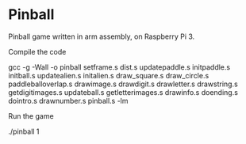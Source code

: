 # Pinball
Pinball game written in arm assembly, on Raspberry Pi 3.

Compile the code

gcc -g -Wall -o pinball setframe.s dist.s updatepaddle.s initpaddle.s initball.s updatealien.s initalien.s draw_square.s  draw_circle.s paddleballoverlap.s drawimage.s drawdigit.s drawletter.s drawstring.s getdigitimages.s updateball.s  getletterimages.s drawinfo.s doending.s dointro.s drawnumber.s pinball.s -lm

Run the game

./pinball 1

